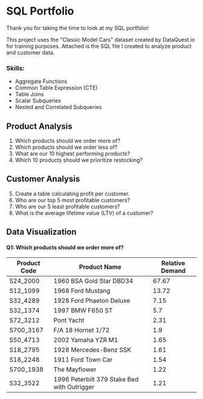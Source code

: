 <h1>SQL Portfolio</h1>
<p>Thank you for taking the time to look at my SQL portfolio!</p>
<p>This project uses the "Classic Model Cars" dataset created by DataQuest.io for training purposes.
Attached is the SQL file I created to analyze product and customer data.</p>
<div></div>
<h3>Skills:</h3>
<ul>
  <li>Aggregate Functions</li>
  <li>Common Table Expression (CTE)</li>
  <li>Table Joins</li>
  <li>Scalar Subqueries</li>
  <li>Nested and Correlated Subqueries</li>
</ul>
<div></div>
<h2>Product Analysis</h2>
<ol>
  <li>Which products should we order more of? </li>
  <li>Which products should we order less of? </li>
  <li>What are our 10 highest performing products?</li>
  <li>Which 10 products should we prioritize restocking?</li>
</ol>
<div></div>
<h2>Customer Analysis</h2>
<ol start=5>
  <li>Create a table calculating profit per customer.</li>
  <li>Who are our top 5 most profitable customers?</li>
  <li>Who are our 5 least profitable customers?</li>
  <li>What is the average lifetime value (LTV) of a customer?</li>
</ol>
<div></div>
<h2>Data Visualization</h2>
<h4>Q1: Which products should we order more of?</h4>

| **Product Code** | **Product Name** | **Relative Demand** |
|---|---|---|
| S24_2000 | 1960 BSA Gold Star DBD34 | 67.67 |
| S12_1099 | 1968 Ford Mustang | 13.72 |
| S32_4289 | 1928 Ford Phaeton Deluxe | 7.15 |
| S32_1374 | 1997 BMW F650 ST | 5.7 |
| S72_3212 | Pont Yacht | 2.31 |
| S700_3167 | F/A 18 Hornet 1/72 | 1.9 |
| S50_4713 | 2002 Yamaha YZR M1 | 1.65 |
| S18_2795 | 1928 Mercedes-Benz SSK | 1.61 |
| S18_2248 | 1911 Ford Town Car | 1.54 |
| S700_1938 | The Mayflower | 1.22 |
| S32_3522 | 1996 Peterbilt 379 Stake Bed with Outrigger | 1.21 |

<div></div>
